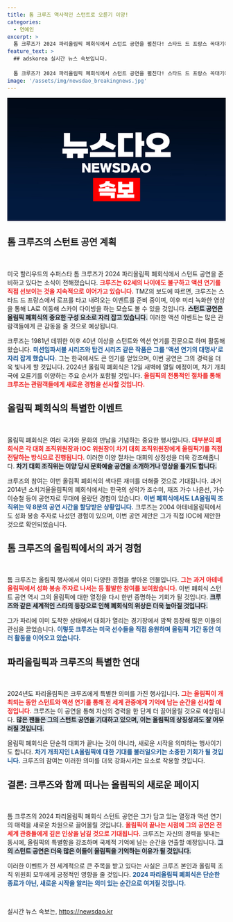 ```yaml
---
title: 톰 크루즈 역사적인 스턴트로 오륜기 이양!
categories:
  - 연예인
excerpt: >
  톰 크루즈가 2024 파리올림픽 폐회식에서 스턴트 공연을 펼친다! 스타드 드 프랑스 꼭대기에서 로프를 타고 내려온 후, LA로 스카이 다이빙하며 오륜기를 전달하는 특별한 순간이 기대된다. 클릭하여 그의 완벽한 액션을 놓치지 마세요!
feature_text: >
  ## adskorea 실시간 뉴스 속보입니다.

  톰 크루즈가 2024 파리올림픽 폐회식에서 스턴트 공연을 펼친다! 스타드 드 프랑스 꼭대기에서 로프를 타고 내려온 후, LA로 스카이 다이빙하며 오륜기를 전달하는 특별한 순간이 기대된다. 클릭하여 그의 완벽한 액션을 놓치지 마세요!
image: '/assets/img/newsdao_breakingnews.jpg'
---
```


<p><img src="/assets/img/newsdao_breakingnews.jpg" alt="adskorea 속보" /></p>

<h2 data-ke-size="size26">톰 크루즈의 스턴트 공연 계획</h2>

<p data-ke-size="size16">&nbsp;</p>

<p>미국 할리우드의 수퍼스타 톰 크루즈가 2024 파리올림픽 폐회식에서 스턴트 공연을 준비하고 있다는 소식이 전해졌습니다. <b><span style="color: #ee2323;">크루즈는 62세의 나이에도 불구하고 액션 연기를 직접 선보이는 것을 지속적으로 이어가고 있습니다.</span></b> TMZ의 보도에 따르면, 크루즈는 스타드 드 프랑스에서 로프를 타고 내려오는 이벤트를 준비 중이며, 이후 미리 녹화한 영상을 통해 LA로 이동해 스카이 다이빙을 하는 모습도 볼 수 있을 것입니다. <b><span style="background-color: #21538527;">스턴트 공연은 올림픽 폐회식의 중요한 구성 요소로 자리 잡고 있습니다.</span></b> 이러한 액션 이벤트는 많은 관람객들에게 큰 감동을 줄 것으로 예상됩니다.</p>

<p>크루즈는 1981년 데뷔한 이후 40년 이상을 스턴트와 액션 연기를 전문으로 하며 활동해왔습니다. <b><span style="color: #1a5490;">미션임파서블 시리즈와 탑건 시리즈 같은 작품은 그를 '액션 연기의 대명사'로 자리 잡게 했습니다.</span></b> 그는 한국에서도 큰 인기를 얻었으며, 이번 공연은 그의 경력을 더욱 빛나게 할 것입니다. 2024년 올림픽 폐회식은 12일 새벽에 열릴 예정이며, 차기 개최국에 오륜기를 이양하는 주요 순서가 포함될 것입니다. <b><span style="color: #ee2323;">올림픽의 전통적인 절차를 통해 크루즈는 관람객들에게 새로운 경험을 선사할 것입니다.</span></b></p>

<h2 data-ke-size="size26">올림픽 폐회식의 특별한 이벤트</h2>

<p data-ke-size="size16">&nbsp;</p>

<p>올림픽 폐회식은 여러 국가와 문화의 만남을 기념하는 중요한 행사입니다. <b><span style="color: #ee2323;">대부분의 폐회식은 각 대회 조직위원장과 IOC 위원장이 차기 대회 조직위원장에게 올림픽기를 직접 전달하는 방식으로 진행됩니다.</span></b> 이러한 이양 절차는 대회의 상징성을 더욱 강조해줍니다. <b><span style="background-color: #21538527;">차기 대회 조직위는 이양 당시 문화예술 공연을 소개하거나 영상을 틀기도 합니다.</span></b> </p>

<p>크루즈의 참여는 이번 올림픽 폐회식의 색다른 재미를 더해줄 것으로 기대됩니다. 과거 2014년 소치겨울올림픽의 폐회식에서는 한국의 성악가 조수미, 재즈 가수 나윤선, 가수 이승철 등이 공연자로 무대에 올랐던 경험이 있습니다. <b><span style="color: #1a5490;">이번 폐회식에서도 LA올림픽 조직위는 약 8분의 공연 시간을 할당받은 상황입니다.</span></b> 크루즈는 2004 아테네올림픽에서도 성화 봉송 주자로 나섰던 경험이 있으며, 이번 공연 제안은 그가 직접 IOC에 제안한 것으로 확인되었습니다.</p>

<h2 data-ke-size="size26">톰 크루즈의 올림픽에서의 과거 경험</h2>

<p data-ke-size="size16">&nbsp;</p>

<p>톰 크루즈는 올림픽 행사에서 이미 다양한 경험을 쌓아온 인물입니다. <b><span style="color: #ee2323;">그는 과거 아테네올림픽에서 성화 봉송 주자로 나서는 등 활발한 참여를 보여왔습니다.</span></b> 이번 폐회식 스턴트 공연 역시 그의 올림픽에 대한 열정을 다시 한번 증명하는 기회가 될 것입니다. <b><span style="background-color: #21538527;">크루즈와 같은 세계적인 스타의 등장으로 인해 폐회식의 위상은 더욱 높아질 것입니다.</span></b></p>

<p>그가 파리에 이미 도착한 상태에서 대회가 열리는 경기장에서 깜짝 등장해 많은 이들의 관심을 끌었습니다. <b><span style="color: #1a5490;">이렇듯 크루즈는 미국 선수들을 직접 응원하며 올림픽 기간 동안 여러 활동을 이어오고 있습니다.</span></b> </p>

<h2 data-ke-size="size26">파리올림픽과 크루즈의 특별한 연대</h2>

<p data-ke-size="size16">&nbsp;</p>

<p>2024년도 파리올림픽은 크루즈에게 특별한 의미를 가진 행사입니다. <b><span style="color: #ee2323;">그는 올림픽이 개최되는 동안 스턴트와 액션 연기를 통해 전 세계 관중에게 기억에 남는 순간을 선사할 예정입니다.</span></b> 크루즈는 이 공연을 통해 자신의 경력을 한 단계 더 끌어올릴 것으로 예상됩니다. <b><span style="background-color: #21538527;">많은 팬들은 그의 스턴트 공연을 기대하고 있으며, 이는 올림픽의 상징성과도 잘 어우러질 것입니다.</span></b></p>

<p>올림픽 폐회식은 단순히 대회가 끝나는 것이 아니라, 새로운 시작을 의미하는 행사이기도 합니다. <b><span style="color: #1a5490;">차기 개최지인 LA올림픽에 대한 기대를 불러일으키는 소중한 기회가 될 것입니다.</span></b> 크루즈의 참여는 이러한 의미를 더욱 강화시키는 요소로 작용할 것입니다.</p>

<h2 data-ke-size="size26">결론: 크루즈와 함께 떠나는 올림픽의 새로운 페이지</h2>

<p data-ke-size="size16">&nbsp;</p>

<p>톰 크루즈의 2024 파리올림픽 폐회식 스턴트 공연은 그가 담고 있는 열정과 액션 연기의 매력을 새로운 차원으로 끌어올릴 것입니다. <b><span style="color: #ee2323;">올림픽이 끝나는 시점에 그의 공연은 전 세계 관중들에게 깊은 인상을 남길 것으로 기대됩니다.</span></b> 크루즈는 자신의 경력을 빛내는 동시에, 올림픽의 특별함을 강조하며 국제적 기억에 남는 순간을 연출할 예정입니다. <b><span style="background-color: #21538527;">그의 스턴트 공연은 더욱 많은 이들이 올림픽을 기억하는 이유가 될 것입니다.</span></b></p>

<p>이러한 이벤트가 전 세계적으로 큰 주목을 받고 있다는 사실은 크루즈 본인과 올림픽 조직 위원회 모두에게 긍정적인 영향을 줄 것입니다. <b><span style="color: #1a5490;">2024 파리올림픽 폐회식은 단순한 종료가 아닌, 새로운 시작을 알리는 의미 있는 순간으로 여겨질 것입니다.</span></b></p>

<p data-ke-size="size16">&nbsp;</p>
실시간 뉴스 속보는, <a href="https://newsdao.kr" rel="dofollow">https://newsdao.kr</a>


